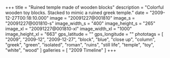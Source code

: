 +++
title = "Ruined temple made of wooden blocks"
description = "Colorful wooden toy blocks. Stacked to mimic a ruined greek temple."
date = "2009-12-27T00:18:10.000"
image = "20091227@001810"
image_s = "20091227@001810-s"
image_width_s = "400"
image_height_s = "265"
image_xl = "20091227@001810-xl"
image_width_xl = "1000"
image_height_xl = "663"
gps_latitude = ""
gps_longitude = ""
phototags = [ "2009", "2009-12", "2009-12-27", "block", "blue", "close up", "column", "greek", "green", "isolated", "roman", "ruins", "still life", "temple", "toy", "white", "wood" ]
galleries = [ "2009 Timeline" ]
+++
